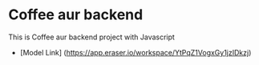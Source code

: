 # Coffee aur backend

This is Coffee aur backend project with Javascript
- [Model Link] (https://app.eraser.io/workspace/YtPqZ1VogxGy1jzIDkzj)
